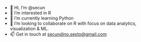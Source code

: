 - 👋 Hi, I’m @secun
- 👀 I’m interested in R 
- 🌱 I’m currently learning Python
- 💞️ I’m looking to collaborate on R with focus on data analytics, visualization & ML.
- 📫 Get in touch at secundino.sexto@gmail.com

<!---
secun/secun is a ✨ special ✨ repository because its `README.md` (this file) appears on your GitHub profile.
You can click the Preview link to take a look at your changes.
--->
